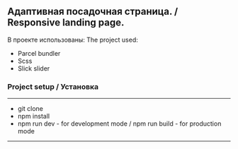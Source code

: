 
Адаптивная посадочная страница. / Responsive landing page.
--------
В проекте использованы: The project used:
- Parcel bundler
- Scss 
- Slick slider 


### Project setup / Установка
------------
- git clone 
- npm install
- npm run dev - for development mode / npm run build - for production mode
--------
